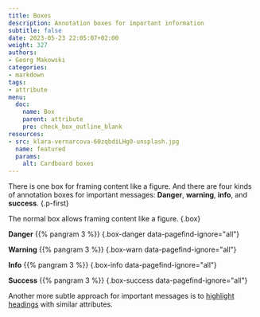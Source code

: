 ```yaml
---
title: Boxes
description: Annotation boxes for important information
subtitle: false
date: 2023-05-23 22:05:07+02:00
weight: 327
authors:
- Georg Makowski
categories:
- markdown
tags:
- attribute
menu:
  doc:
    name: Box
    parent: attribute
    pre: check_box_outline_blank
resources:
- src: klara-vernarcova-60zqbdiLHg0-unsplash.jpg
  name: featured
  params:
    alt: Cardboard boxes
---
```


There is one box for framing content like a figure. And there are four kinds of annotation boxes for important messages: **Danger**, **warning**, **info**, and **success**.
{.p-first}
<!--more-->

The normal box allows framing content like a figure.
{.box}

**Danger** {{% pangram 3 %}}
{.box-danger data-pagefind-ignore="all"}

**Warning** {{% pangram 3 %}}
{.box-warn data-pagefind-ignore="all"} 

**Info** {{% pangram 3 %}}
{.box-info data-pagefind-ignore="all"}

**Success** {{% pangram 3 %}}
{.box-success data-pagefind-ignore="all"}

Another more subtle approach for important messages is to [highlight headings](/doc/basic/headings#highlighted-headings) with similar attributes.
